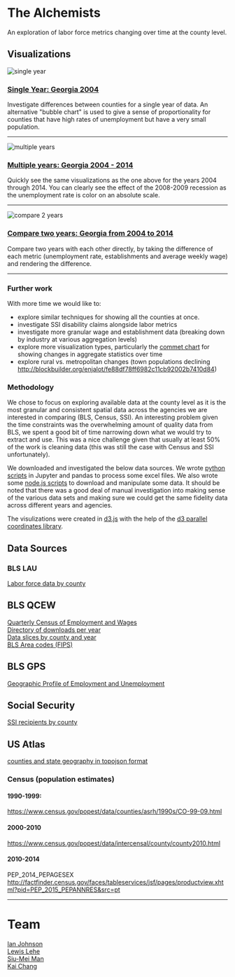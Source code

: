 The Alchemists
==============
An exploration of labor force metrics changing over time at the county level.

## Visualizations

![single year](http://bayeshack2016.github.io/thealchemists/img/georgia.gif)  
### [Single Year: Georgia 2004](http://bayeshack2016.github.io/thealchemists/georgia.html)  
Investigate differences between counties for a single year of data. An alternative "bubble chart" is used to give
a sense of proportionality for counties that have high rates of unemployment
but have a very small population.

----------

![multiple years](http://bayeshack2016.github.io/thealchemists/img/georgia-gapminder.gif)  
### [Multiple years: Georgia 2004 - 2014](http://bayeshack2016.github.io/thealchemists/georgia-gapminder.html)  
Quickly see the same visualizations as the one above for the years 2004 through 2014. You can clearly see the effect of the 2008-2009 recession as the unemployment rate is color on an absolute scale.

----------

![compare 2 years](http://bayeshack2016.github.io/thealchemists/img/georgia-2004-2014.png)  
### [Compare two years: Georgia from 2004 to 2014](http://bayeshack2016.github.io/thealchemists/georgia-2004-2014.html)  
Compare two years with each other directly, by taking the difference of each metric (unemployment rate, establishments and average weekly wage) and rendering the difference.

----------

### Further work

With more time we would like to:
  * explore similar techniques for showing all the counties at once.  
  * investigate SSI disability claims alongside labor metrics
  * investigate more granular wage and establishment data (breaking down by industry at various aggregation levels)
  * explore more visualization types, particularly the [commet chart](http://bl.ocks.org/zanarmstrong/6b9277e3a06679010358) for showing changes in aggregate statistics over time
  * explore rural vs. metropolitan changes (town populations declining http://blockbuilder.org/enjalot/fe88df78ff6982c11cb92002b7410d84)


### Methodology  

We chose to focus on exploring available data at the county level as it is the most granular and consistent  spatial data across the agencies we are interested in comparing (BLS, Census, SSI). An interesting problem given the time constraints was the overwhelming amount of quality data from BLS, we spent a good bit of time narrowing down what we would try to extract and use. This was a nice challenge given that usually at least 50% of the work is cleaning data (this was still the case with Census and SSI unfortunately).

We downloaded and investigated the below data sources. We wrote [python scripts](https://github.com/bayeshack2016/thealchemists/blob/master/converter.ipynb)
in Jupyter and pandas to process some excel files. We also wrote some [node.js scripts](https://github.com/bayeshack2016/thealchemists/tree/master/process) to download and manipulate some data. It should be noted that there was a good deal of manual investigation into making sense of the various data sets and making sure we could get the same fidelity data across different years and agencies.

The visulizations were created in [d3.js](http://d3js.org) with the help of the [d3 parallel coordinates library](https://syntagmatic.github.io/parallel-coordinates/).

## Data Sources

### BLS LAU  
[Labor force data by county](http://www.bls.gov/lau/home.htm#cntyaa)

## BLS QCEW  
[Quarterly Census of Employment and Wages](http://www.bls.gov/cew/cewover.htm)  
[Directory of downloads per year](http://www.bls.gov/cew/datatoc.htm)  
[Data slices by county and year](http://www.bls.gov/cew/doc/access/csv_data_slices.htm#ANNUAL_LAYOUT)  
[BLS Area codes (FIPS)](http://www.bls.gov/cew/doc/titles/area/area_titles.htm)  

## BLS GPS  
[Geographic Profile of Employment and Unemployment](http://www.bls.gov/gps/home.htm)

## Social Security  
[SSI recipients by county](https://www.ssa.gov/policy/docs/statcomps/ssi_sc/index.html)

## US Atlas  
[counties and state geography in topojson format](https://github.com/mbostock/us-atlas)


### Census (population estimates)
#### 1990-1999:
https://www.census.gov/popest/data/counties/asrh/1990s/CO-99-09.html

#### 2000-2010
https://www.census.gov/popest/data/intercensal/county/county2010.html

#### 2010-2014
PEP_2014_PEPAGESEX
http://factfinder.census.gov/faces/tableservices/jsf/pages/productview.xhtml?pid=PEP_2015_PEPANNRES&src=pt

--------------------

# Team
[Ian Johnson](https://twitter.com/enjalot)  
[Lewis Lehe](https://twitter.com/lewislehe)  
[Siu-Mei Man](https://www.linkedin.com/in/siumeiman)  
[Kai Chang](https://twitter.com/syntagmatic)  
